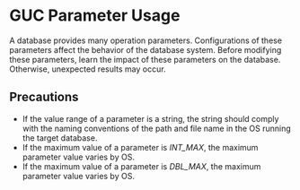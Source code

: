 # GUC Parameter Usage<a name="EN-US_TOPIC_0289900179"></a>

A database provides many operation parameters. Configurations of these parameters affect the behavior of the database system. Before modifying these parameters, learn the impact of these parameters on the database. Otherwise, unexpected results may occur.

## Precautions<a name="en-us_topic_0283137609_en-us_topic_0237124692_en-us_topic_0059779143_s21ff61fb8a134b0b8a75db30979590c6"></a>

-   If the value range of a parameter is a string, the string should comply with the naming conventions of the path and file name in the OS running the target database.
-   If the maximum value of a parameter is  _INT\_MAX_, the maximum parameter value varies by OS.
-   If the maximum value of a parameter is  _DBL\_MAX_, the maximum parameter value varies by OS.

